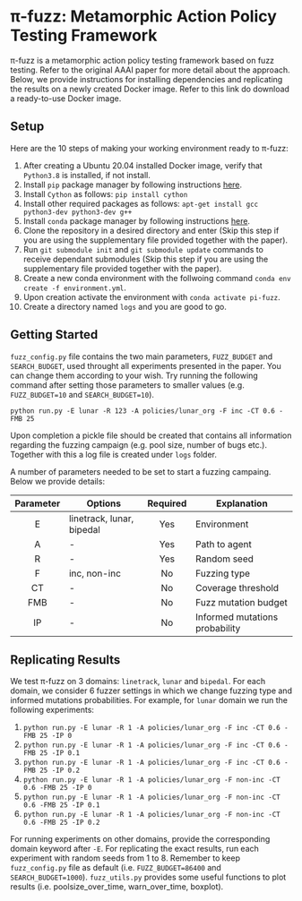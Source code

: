 # π-fuzz: Metamorphic Action Policy Testing Framework

π-fuzz is a metamorphic action policy testing framework based on fuzz testing. Refer to the original AAAI paper for more detail about the approach. Below, we provide instructions for installing dependencies and replicating the results on a newly created Docker image. Refer to this link do download a ready-to-use Docker image.

## Setup
Here are the 10 steps of making your working environment ready to π-fuzz:

1. After creating a Ubuntu 20.04 installed Docker image, verify that `Python3.8` is installed, if not install.
2. Install `pip` package manager by following instructions [here](https://pip.pypa.io/en/stable/installation/).
3. Install `Cython` as follows: `pip install cython`
4. Install other required packages as follows: `apt-get install gcc python3-dev python3-dev g++`
5. Install `conda` package manager by following instructions [here](https://docs.conda.io/projects/conda/en/latest/user-guide/install/linux.html).
6. Clone the repository in a desired directory and enter (Skip this step if you are using the supplementary file provided together with the paper). 
7. Run `git submodule init` and `git submodule update` commands to receive dependant submodules (Skip this step if you are using the supplementary file provided together with the paper).
8. Create a new conda environment with the follwoing command `conda env create -f environment.yml`.
9. Upon creation activate the environment with `conda activate pi-fuzz`.
10. Create a directory named `logs` and you are good to go.

## Getting Started 

`fuzz_config.py` file contains the two main parameters, `FUZZ_BUDGET` and `SEARCH_BUDGET`, used throught all experiments presented in the paper. You can change them according to your wish. Try running the following command after setting those parameters to smaller values (e.g. `FUZZ_BUDGET=10` and `SEARCH_BUDGET=10`).

`python run.py -E lunar -R 123 -A policies/lunar_org -F inc -CT 0.6 -FMB 25`

Upon completion a pickle file should be created that contains all information regarding the fuzzing campaign (e.g. pool size, number of bugs etc.). Together with this a log file is created under `logs` folder.  

A number of parameters needed to be set to start a fuzzing campaing. Below we provide details:

| Parameter  | Options       | Required | Explanation |
| :---------: |-------------| :-----:| -------------  |
| E  | linetrack, lunar, bipedal  | Yes | Environment |
| A  | - | Yes | Path to agent  |
| R  | - | Yes | Random seed  |
| F  | inc, non-inc  | No | Fuzzing type |
| CT | - | No  | Coverage threshold |
| FMB | - | No | Fuzz mutation budget |
| IP | - | No | Informed mutations probability |


## Replicating Results

We test π-fuzz on 3 domains: `linetrack`, `lunar` and `bipedal`. For each domain, we consider 6 fuzzer settings in which we change fuzzing type and informed mutations probabilities. For example, for `lunar` domain we run the following experiments:

1. `python run.py -E lunar -R 1 -A policies/lunar_org -F inc -CT 0.6 -FMB 25 -IP 0`
2. `python run.py -E lunar -R 1 -A policies/lunar_org -F inc -CT 0.6 -FMB 25 -IP 0.1`
3. `python run.py -E lunar -R 1 -A policies/lunar_org -F inc -CT 0.6 -FMB 25 -IP 0.2`
4. `python run.py -E lunar -R 1 -A policies/lunar_org -F non-inc -CT 0.6 -FMB 25 -IP 0`
5. `python run.py -E lunar -R 1 -A policies/lunar_org -F non-inc -CT 0.6 -FMB 25 -IP 0.1`
6. `python run.py -E lunar -R 1 -A policies/lunar_org -F non-inc -CT 0.6 -FMB 25 -IP 0.2`

For running experiments on other domains, provide the corresponding domain keyword after `-E`. For replicating the exact results, run each experiment with random seeds from 1 to 8. Remember to keep `fuzz_config.py` file as default (i.e. `FUZZ_BUDGET=86400` and `SEARCH_BUDGET=1000`). `fuzz_utils.py` provides some useful functions to plot results (i.e. poolsize_over_time, warn_over_time, boxplot).


